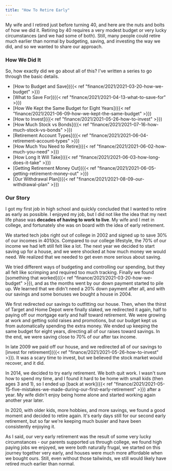 ```yaml
---
title: "How To Retire Early"
---
```


My wife and I retired just before turning 40, and here are the nuts and bolts of how we did it. Retiring by 40 requires a very modest budget or very lucky circumstances (and we had some of both). Still, many people could retire much earlier than normal by budgeting, saving, and investing the way we did, and so we wanted to share our approach.

### How We Did It

So, how exactly did we go about all of this? I've written a series to go through the basic details.

* [How to Budget and Save]({{< ref "finance/2021/2021-03-20-how-we-budget" >}})
* [What to Save For]({{< ref "finance/2021/2021-04-13-what-to-save-for" >}})
* [How We Kept the Same Budget for Eight Years]({{< ref "finance/2021/2021-06-09-how-we-kept-the-same-budget" >}})
* [How to Invest]({{< ref "finance/2021/2021-05-26-how-to-invest" >}})
* [How Much Stock vs Bonds]({{< ref "finance/2021/2021-07-16-how-much-stock-vs-bonds" >}})
* [Retirement Account Types]({{< ref "finance/2021/2021-06-04-retirement-account-types" >}})
* [How Much You Need to Retire]({{< ref "finance/2021/2021-06-02-how-much-you-need" >}})
* [How Long It Will Take]({{< ref "finance/2021/2021-06-03-how-long-does-it-take" >}})
* [Getting Retirement Money Out]({{< ref "finance/2021/2021-06-05-getting-retirement-money-out" >}})
* [Our Withdrawal Plan]({{< ref "finance/2021/2021-08-09-our-withdrawal-plan" >}})

### Our Story

I got my first job in high school and quickly concluded that I wanted to retire as early as possible. I enjoyed my job, but I did not like the idea that my next life phase was **decades of having to work to live**. My wife and I met in college, and fortunately she was on board with the idea of early retirement.

We started tech jobs right out of college in 2002 and signed up to save 30% of our incomes in 401(k)s. Compared to our college lifestyle, the 70% of our income we had left still felt like a lot. The next year we decided to start saving up for a house, and we were shocked at how much money we would need. We realized that we needed to get even more serious about saving.

We tried different ways of budgeting and controlling our spending, but they all felt like scrimping and required too much tracking. Finally we found [something that worked]({{< ref "finance/2021/2021-03-20-how-we-budget" >}}), and as the months went by our down payment started to pile up. We learned that we didn't need a 20% down payment after all, and with our savings and some bonuses we bought a house in 2004.

We first redirected our savings to outfitting our house.  Then, when the thirst of Target and Home Depot were finally slaked, we redirected it again, half to paying off our mortgage early and half toward retirement. We were growing at work and getting solid raises and promotions, but our budget kept us from automatically spending the extra money. We ended up keeping the same budget for eight years, directing all of our raises toward savings. In the end, we were saving close to 70% of our after tax income.

In late 2009 we paid off our house, and we redirected all of our savings to [invest for retirement]({{< ref "finance/2021/2021-05-26-how-to-invest" >}}). It was a scary time to invest, but we believed the stock market would recover, and it did.

In 2014, we decided to try early retirement. We both quit work. I wasn't sure how to spend my time, and I found it hard to be home with small kids (then ages 3 and 1), so I ended up [back at work]({{< ref "finance/2021/2021-05-15-five-mistakes-we-made-during-our-first-early-retirement" >}}) after a year. My wife didn't enjoy being home alone and started working again another year later.

In 2020, with older kids, more hobbies, and more savings, we found a good moment and decided to retire again. It's early days still for our second early retirement, but so far we're keeping much busier and have been consistently enjoying it.

As I said, our very early retirement was the result of some very lucky circumstances - our parents supported us through college, we found high paying jobs we enjoyed, we were both naturally frugal, we started on this journey together very early, and houses were much more affordable when we bought ours. Still, even without those tailwinds, we still would likely have retired much earlier than normal.
